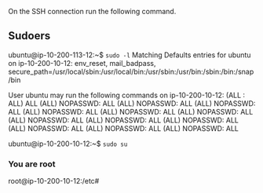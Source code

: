 On the SSH connection run the following command.
## Sudoers

ubuntu@ip-10-200-113-12:~$ `sudo -l`
Matching Defaults entries for ubuntu on ip-10-200-10-12:
    env_reset, mail_badpass, secure_path=/usr/local/sbin\:/usr/local/bin\:/usr/sbin\:/usr/bin\:/sbin\:/bin\:/snap/bin

User ubuntu may run the following commands on ip-10-200-10-12:
    (ALL : ALL) ALL
    (ALL) NOPASSWD: ALL
    (ALL) NOPASSWD: ALL
    (ALL) NOPASSWD: ALL
    (ALL) NOPASSWD: ALL
    (ALL) NOPASSWD: ALL
    (ALL) NOPASSWD: ALL
    (ALL) NOPASSWD: ALL
    (ALL) NOPASSWD: ALL
    (ALL) NOPASSWD: ALL
    (ALL) NOPASSWD: ALL
    (ALL) NOPASSWD: ALL
    (ALL) NOPASSWD: ALL


ubuntu@ip-10-200-10-12:~$ `sudo su`

### You are root
root@ip-10-200-10-12:/etc#